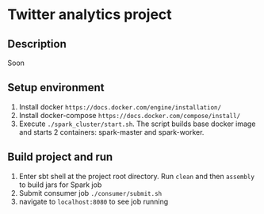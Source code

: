 Twitter analytics project
=========================

Description
-----------
Soon

Setup environment
-----------------

1. Install docker `https://docs.docker.com/engine/installation/`
2. Install docker-compose `https://docs.docker.com/compose/install/`
3. Execute `./spark_cluster/start.sh`. The script builds base docker image
   and starts 2 containers: spark-master and spark-worker.

Build project and run
---------------------

1. Enter sbt shell at the project root directory. Run `clean` and then `assembly` to build jars for Spark job
2. Submit consumer job `./consumer/submit.sh`
3. navigate to `localhost:8080` to see job running
